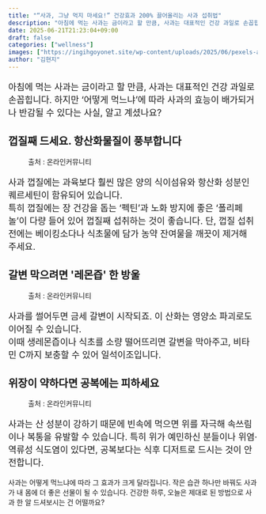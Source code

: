 ```yaml
---
title: "“사과, 그냥 먹지 마세요!” 건강효과 200% 끌어올리는 사과 섭취법"
description: "아침에 먹는 사과는 금이라고 할 만큼, 사과는 대표적인 건강 과일로 손꼽힙니다. 하지만 ‘어떻게 먹느냐’에 따라 사과의 효능이 배가되거나 반감될 수 있다는 사실, 알고 계셨나요?"
date: 2025-06-21T21:23:04+09:00
draft: false
categories: ["wellness"]
images: ["https://ingihgoyonet.site/wp-content/uploads/2025/06/pexels-andie-2026776-3746517-1024x1024.jpg", "https://ingihgoyonet.site/wp-content/uploads/2025/06/pexels-markusspiske-1679720-683x1024.jpg", "https://ingihgoyonet.site/wp-content/uploads/2025/06/pexels-pixabay-39354-1024x683.jpg"]
author: "김현지"
---
```


<p style="font-size:18px">아침에 먹는 사과는 금이라고 할 만큼, 사과는 대표적인 건강 과일로 손꼽힙니다. 하지만 ‘어떻게 먹느냐’에 따라 사과의 효능이 배가되거나 반감될 수 있다는 사실, 알고 계셨나요?</p> <h2 >껍질째 드세요. 항산화물질이 풍부합니다</h2> <figure ><img src="https://ingihgoyonet.site/wp-content/uploads/2025/06/pexels-andie-2026776-3746517-1024x1024.jpg" alt="" style="aspect-ratio:16/9;object-fit:cover"/><figcaption >출처 : 온라인커뮤니티</figcaption></figure> <p style="font-size:18px">사과 껍질에는 과육보다 훨씬 많은 양의 식이섬유와 항산화 성분인 퀘르세틴이 함유되어 있습니다.<br>특히 껍질에는 장 건강을 돕는 ‘펙틴’과 노화 방지에 좋은 ‘폴리페놀’이 다량 들어 있어 껍질째 섭취하는 것이 좋습니다. 단, 껍질 섭취 전에는 베이킹소다나 식초물에 담가 농약 잔여물을 깨끗이 제거해 주세요.</p> <h2 >갈변 막으려면 '레몬즙' 한 방울</h2> <figure ><img src="https://ingihgoyonet.site/wp-content/uploads/2025/06/pexels-markusspiske-1679720-683x1024.jpg" alt="" style="aspect-ratio:16/9;object-fit:cover"/><figcaption >출처 : 온라인커뮤니티</figcaption></figure> <p style="font-size:18px">사과를 썰어두면 금세 갈변이 시작되죠. 이 산화는 영양소 파괴로도 이어질 수 있습니다.<br>이때 생레몬즙이나 식초를 소량 떨어뜨리면 갈변을 막아주고, 비타민 C까지 보충할 수 있어 일석이조입니다.</p> <h2 >위장이 약하다면 공복에는 피하세요</h2> <figure ><img src="https://ingihgoyonet.site/wp-content/uploads/2025/06/pexels-pixabay-39354-1024x683.jpg" alt="" style="aspect-ratio:16/9;object-fit:cover"/><figcaption >출처 : 온라인커뮤니티</figcaption></figure> <p style="font-size:18px">사과는 산 성분이 강하기 때문에 빈속에 먹으면 위를 자극해 속쓰림이나 복통을 유발할 수 있습니다. 특히 위가 예민하신 분들이나 위염·역류성 식도염이 있다면, 공복보다는 식후 디저트로 드시는 것이 안전합니다.</p> <p>사과는 어떻게 먹느냐에 따라 그 효과가 크게 달라집니다. 작은 습관 하나만 바꿔도 사과가 내 몸에 더 좋은 선물이 될 수 있습니다. 건강한 하루, 오늘은 제대로 된 방법으로 사과 한 알 드셔보시는 건 어떨까요?</p>